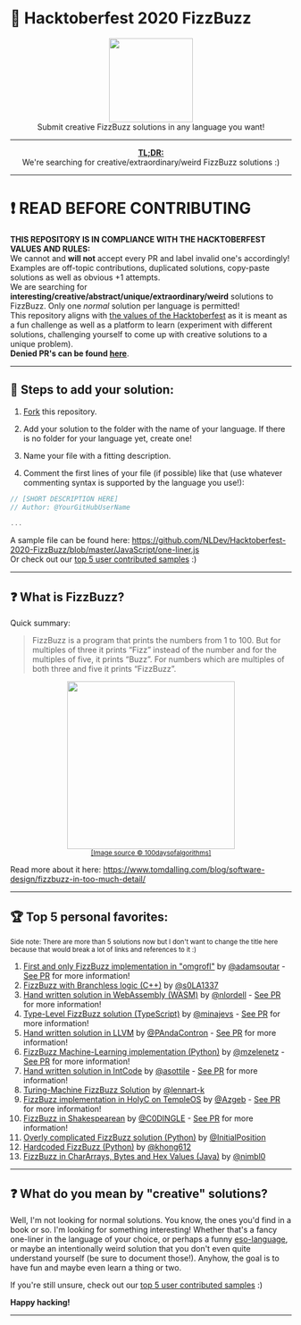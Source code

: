 # :jack_o_lantern: Hacktoberfest 2020 FizzBuzz

<p align="center">
<img height="150" width="auto" src="https://i.imgur.com/5RJIOwI.png" /><br>
Submit creative FizzBuzz solutions in any language you want! 
</p>

<hr>

<p align="center">
  <a href="https://www.urbandictionary.com/define.php?term=tl%3Bdr"><b>TL;DR:</b></a><br>
  We're searching for creative/extraordinary/weird FizzBuzz solutions :) 
</p>

<hr>

# :exclamation: READ BEFORE CONTRIBUTING
**THIS REPOSITORY IS IN COMPLIANCE WITH THE HACKTOBERFEST VALUES AND RULES:** <br>
We cannot and **will not** accept every PR and label invalid one's accordingly! Examples are off-topic contributions, duplicated solutions, copy-paste solutions as well as obvious +1 attempts. <br>
We are searching for **interesting/creative/abstract/unique/extraordinary/weird** solutions to FizzBuzz. Only one _normal_ solution per language is permitted! <br>
This repository aligns with [the values of the Hacktoberfest](https://hacktoberfest.digitalocean.com/details) as it is meant as a fun challenge as well as a platform to learn (experiment with different solutions, challenging yourself to come up with creative solutions to a unique problem). <br>
**Denied PR's can be found [here](https://github.com/NLDev/Hacktoberfest-2020-FizzBuzz/issues?q=label%3Ainvalid+is%3Aclosed)**.

<hr>

## :wrench: Steps to add your solution:

1. [Fork](https://github.com/NLDev/Hacktoberfest-2020-FizzBuzz/fork) this repository.

2. Add your solution to the folder with the name of your language. If there is no folder for your language yet, create one! 

3. Name your file with a fitting description. 

4. Comment the first lines of your file (if possible) like that (use whatever commenting syntax is supported by the language you use!):

```js
// [SHORT DESCRIPTION HERE]
// Author: @YourGitHubUserName

...
```

A sample file can be found here: https://github.com/NLDev/Hacktoberfest-2020-FizzBuzz/blob/master/JavaScript/one-liner.js <br>
Or check out our [top 5 user contributed samples](https://github.com/NLDev/Hacktoberfest-2020-FizzBuzz#trophy-top-5-personal-favorites) :) 

<hr>

## :question: What is FizzBuzz?

Quick summary:

> FizzBuzz is a program that prints the numbers from 1 to 100. But for multiples of three it prints “Fizz” instead of the number and for the multiples of five, it prints “Buzz”. For numbers which are multiples of both three and five it prints “FizzBuzz”.

<p align="center">
<img height="300" width="auto" src="https://64.media.tumblr.com/098171eb6557f68cae65fdffe485abc4/tumblr_onha88HP0a1w0dccho1_1280.gif"><br>
  <sub><a href="https://100daysofalgorithms.tumblr.com/post/158891499866/day-86-ode-to-fizzbuzz-fizzbuzz-is-the-simplest">[Image source © 100daysofalgorithms]</a></sub>
</p>

Read more about it here: https://www.tomdalling.com/blog/software-design/fizzbuzz-in-too-much-detail/

<hr>

## :trophy: Top 5 personal favorites:
<sub>Side note: There are more than 5 solutions now but I don't want to change the title here because that would break a lot of links and references to it :)</sub>

1. [First and only FizzBuzz implementation in "omgrofl"](https://github.com/NLDev/Hacktoberfest-2020-FizzBuzz/blob/master/Omgrofl/FizzBuzz.omgrofl) by [@adamsoutar](https://github.com/adamsoutar) - [See PR](https://github.com/NLDev/Hacktoberfest-2020-FizzBuzz/pull/205) for more information!
2. [FizzBuzz with Branchless logic (C++)](https://github.com/NLDev/Hacktoberfest-2020-FizzBuzz/blob/master/C%2B%2B/FizzBuzz-branchless-logic.cpp) by [@s0LA1337](https://github.com/s0LA1337)
3. [Hand written solution in WebAssembly (WASM)](https://github.com/NLDev/Hacktoberfest-2020-FizzBuzz/blob/master/Wasm/fizzbuzz.wat) by [@nlordell](https://github.com/nlordell) - [See PR](https://github.com/NLDev/Hacktoberfest-2020-FizzBuzz/pull/492) for more information!
4. [Type-Level FizzBuzz solution (TypeScript)](https://github.com/NLDev/Hacktoberfest-2020-FizzBuzz/blob/master/TypeScript/typelevel-fizzbuzz.ts) by [@minajevs](https://github.com/minajevs) - [See PR](https://github.com/NLDev/Hacktoberfest-2020-FizzBuzz/pull/501) for more information!
5. [Hand written solution in LLVM](https://github.com/NLDev/Hacktoberfest-2020-FizzBuzz/blob/master/LLVM/FizzBuzz.ll) by [@PAndaContron](https://github.com/PAndaContron) - [See PR](https://github.com/NLDev/Hacktoberfest-2020-FizzBuzz/pull/601) for more information!
6. [FizzBuzz Machine-Learning implementation (Python)](https://github.com/NLDev/Hacktoberfest-2020-FizzBuzz/blob/master/Python/MLFizzBuzz.py) by [@mzelenetz](https://github.com/mzelenetz) - [See PR](https://github.com/NLDev/Hacktoberfest-2020-FizzBuzz/pull/387) for more information! 
7. [Hand written solution in IntCode](https://github.com/NLDev/Hacktoberfest-2020-FizzBuzz/tree/master/IntCode) by [@asottile](https://github.com/asottile) - [See PR](https://github.com/NLDev/Hacktoberfest-2020-FizzBuzz/pull/634) for more information!
8. [Turing-Machine FizzBuzz Solution](https://github.com/NLDev/Hacktoberfest-2020-FizzBuzz/blob/master/Python/fizzbuzz_turing_machine.py) by [@lennart-k](https://github.com/lennart-k)
9. [FizzBuzz implementation in HolyC on TempleOS](https://github.com/NLDev/Hacktoberfest-2020-FizzBuzz/blob/master/HolyC/FizzBuzz.HC) by [@Azgeb](https://github.com/Azgeb) - [See PR](https://github.com/NLDev/Hacktoberfest-2020-FizzBuzz/pull/508) for more information!
10. [FizzBuzz in Shakespearean](https://github.com/NLDev/Hacktoberfest-2020-FizzBuzz/blob/master/Shakespeare%20Programming%20Language/fizzbuzz.spl) by [@C0DINGLE](https://github.com/C0DINGLE) - [See PR](https://github.com/NLDev/Hacktoberfest-2020-FizzBuzz/pull/559) for more information!
11. [Overly complicated FizzBuzz solution (Python)](https://github.com/NLDev/Hacktoberfest-2020-FizzBuzz/blob/master/Python/FizzBuzz-2.py) by [@InitialPosition](https://github.com/InitialPosition)
12. [Hardcoded FizzBuzz (Python)](https://github.com/NLDev/Hacktoberfest-2020-FizzBuzz/blob/master/Python/FizzBuzz-HardCoded.py) by [@khong612](https://github.com/khong612)
13. [FizzBuzz in CharArrays, Bytes and Hex Values (Java)](https://github.com/NLDev/Hacktoberfest-2020-FizzBuzz/blob/master/Java/FizzBuzz_CharsBytesHex.java) by [@nimbl0](https://github.com/nimbl0)

<hr>

## :question: What do you mean by "creative" solutions?

Well, I'm not looking for normal solutions. You know, the ones you'd find in a book or so. I'm looking for something interesting! Whether that's a fancy one-liner in the language of your choice, or perhaps a funny [eso-language](https://en.wikipedia.org/wiki/Esoteric_programming_language), or maybe an intentionally weird solution that you don't even quite understand yourself (be sure to document those!). Anyhow, the goal is to have fun and maybe even learn a thing or two. 

If you're still unsure, check out our [top 5 user contributed samples](https://github.com/NLDev/Hacktoberfest-2020-FizzBuzz#trophy-top-5-personal-favorites) :) 

**Happy hacking!**

<hr>
